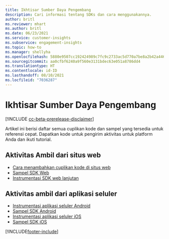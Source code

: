 ```yaml
---
title: Ikhtisar Sumber Daya Pengembang
description: Cari informasi tentang SDKs dan cara menggunakannya.
author: britl
ms.reviewer: mhart
ms.author: britl
ms.date: 06/23/2021
ms.service: customer-insights
ms.subservice: engagement-insights
ms.topic: how-to
ms.manager: shellyha
ms.openlocfilehash: 5880e9507cc192424989c7fc9c2733ac5d770a7be8a2b42a446ffd8681fa7612
ms.sourcegitcommit: aa0cfbf6240a9f560e3131bdec63e051a8786dd4
ms.translationtype: HT
ms.contentlocale: id-ID
ms.lasthandoff: 08/10/2021
ms.locfileid: "7036287"
---
```

# <a name="developer-resources-overview"></a>Ikhtisar Sumber Daya Pengembang

[!INCLUDE [cc-beta-prerelease-disclaimer](includes/cc-beta-prerelease-disclaimer.md)]

Artikel ini berisi daftar semua cuplikan kode dan sampel yang tersedia untuk referensi cepat. Dapatkan kode untuk pengirim aktivitas untuk platform Anda dan ikuti tutorial. 

## <a name="capture-events-from-websites"></a>Aktivitas Ambil dari situs web

- [Cara menambahkan cuplikan kode di situs web](instrument-website.md)
- [Sampel SDK Web](websdk-sample.md)
- [Instrumentasi SDK web lanjutan](advanced-SDK-implementation.md)

## <a name="capture-events-from-mobile-apps"></a>Aktivitas ambil dari aplikasi seluler

- [Instrumentasi aplikasi seluler Android](get-started-android.md)
- [Sampel SDK Android](androidsdk-sample.md)
- [Instrumentasi aplikasi seluler iOS](get-started-ios.md)
- [Sampel SDK iOS](iossdk-sample.md)

[!INCLUDE[footer-include](../includes/footer-banner.md)]